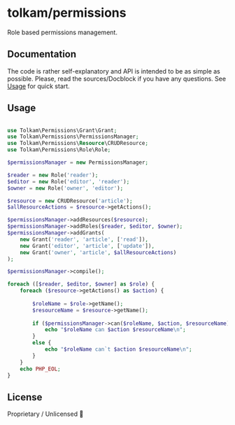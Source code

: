 # tolkam/permissions

Role based permissions management.

## Documentation

The code is rather self-explanatory and API is intended to be as simple as possible. Please, read the sources/Docblock if you have any questions. See [Usage](#usage) for quick start.

## Usage

````php

use Tolkam\Permissions\Grant\Grant;
use Tolkam\Permissions\PermissionsManager;
use Tolkam\Permissions\Resource\CRUDResource;
use Tolkam\Permissions\Role\Role;

$permissionsManager = new PermissionsManager;

$reader = new Role('reader');
$editor = new Role('editor', 'reader');
$owner = new Role('owner', 'editor');

$resource = new CRUDResource('article');
$allResourceActions = $resource->getActions();

$permissionsManager->addResources($resource);
$permissionsManager->addRoles($reader, $editor, $owner);
$permissionsManager->addGrants(
    new Grant('reader', 'article', ['read']),
    new Grant('editor', 'article', ['update']),
    new Grant('owner', 'article', $allResourceActions)
);

$permissionsManager->compile();

foreach ([$reader, $editor, $owner] as $role) {
    foreach ($resource->getActions() as $action) {
        
        $roleName = $role->getName();
        $resourceName = $resource->getName();
        
        if ($permissionsManager->can($roleName, $action, $resourceName)) {
            echo "$roleName can $action $resourceName\n";
        }
        else {
            echo "$roleName can`t $action $resourceName\n";
        }
    }
    echo PHP_EOL;
}
````

## License

Proprietary / Unlicensed 🤷

